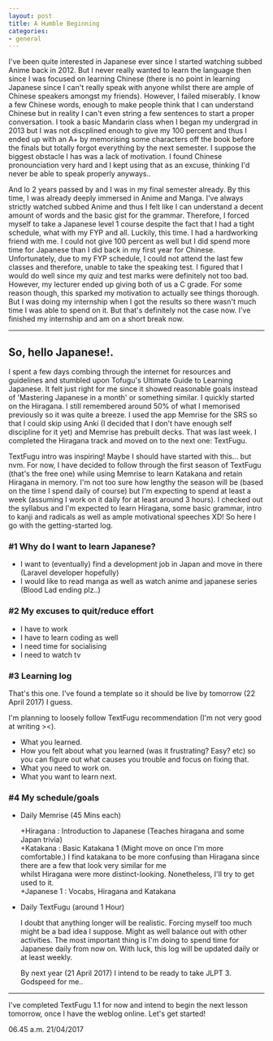 ```yaml
---
layout: post
title: A Humble Beginning
categories:
- general
---
```


I've been quite interested in Japanese ever since I started watching subbed Anime back in 2012.
But I never really wanted to learn the language then since I was focused on learning Chinese (there is no point in learning Japanese
since I can't really speak with anyone whilst there are ample of Chinese speakers amongst my friends). However, I failed miserably.
I know a few Chinese words, enough to make people think that I can understand Chinese but in reality I can't even string a few
sentences to start a proper conversation. I took a basic Mandarin class when I began my undergrad in 2013 but I was not discplined
enough to give my 100 percent and thus I ended up with an A+ by memorising some characters off the book before the finals but totally
forgot everything by the next semester. I suppose the biggest obstacle I has was a lack of motivation. I found Chinese pronounciation
very hard and I kept using that as an excuse, thinking I'd never be able to speak properly anyways..

And lo 2 years passed by and I was in my final semester already. By this time, I was already deeply immersed in Anime and Manga. 
I've always strictly watched subbed Anime and thus I felt like I can understand a decent amount of words and the basic gist 
for the grammar. Therefore, I forced myself to take a Japanese level 1 course despite the fact that I had a tight schedule,
what with my FYP and all. Luckily, this time. I had a hardworking friend with me. I could not give 100 percent as well but
I did spend more time for Japanese than I did back in my first year for Chinese. Unfortunately, due to my FYP schedule, I could not
attend the last few classes and therefore, unable to take the speaking test. I figured that I would do well since my quiz and test 
marks were definitely not too bad. However, my lecturer ended up giving both of us a C grade. For some reason though, 
this sparked my motivation to actually see things thorough. But I was doing my internship when I got the results so there wasn't much
time I was able to spend on it. But that's definitely not the case now. I've finished my internship and am on a short break now.

---

## So, hello Japanese!.

I spent a few days combing through the internet for resources and guidelines and stumbled upon Tofugu's Ultimate
Guide to Learning Japanese. It felt just right for me since it showed reasonable goals instead of 'Mastering Japanese in a month' or
something similar. I quickly started on the Hiragana. I still remembered around 50% of what I memorised previously so it was quite a
breeze. I used the app Memrise for the SRS so that I could skip using Anki (I decided that I don't have enough self discipline for it
yet) and Memrise has prebuilt decks. That was last week. I completed the Hiragana track and moved on to the next one: TextFugu.

TextFugu intro was inspiring! Maybe I should have started with this... but nvm. For now, I have decided to follow through the first
season of TextFugu (that's the free one) while using Memrise to learn Katakana and retain Hiragana in memory. I'm not too sure how 
lengthy the season will be (based on the time I spend daily of course) but I'm expecting to spend at least a week (assuming I work
on it daily for at least around 3 hours). I checked out the syllabus and I'm expected to learn Hiragana, some basic grammar, intro 
to kanji and radicals as well as ample motivational speeches XD! So here I go with the getting-started log.

### &#35;1 Why do I want to learn Japanese?

- I want to (eventually) find a development job in Japan and move in there (Laravel developer hopefully)
- I would like to read manga as well as watch anime and japanese series (Blood Lad ending plz..)

### &#35;2 My excuses to quit/reduce effort

- I have to work
- I have to learn coding as well
- I need time for socialising
- I need to watch tv

### &#35;3 Learning log

That's this one. I've found a template so it should be live by tomorrow (22 April 2017) I guess.

I'm planning to loosely follow TextFugu recommendation (I'm not very good at writing ><).

+ What you learned.
+ How you felt about what you learned (was it frustrating? Easy? etc) so you can figure out what causes you trouble and focus on fixing that.
+ What you need to work on.
+ What you want to learn next.

### &#35;4 My schedule/goals

- Daily Memrise (45 Mins each)

   +Hiragana : Introduction to Japanese (Teaches hiragana and some Japan trivia)  
   +Katakana : Basic Katakana 1 (Might move on once I'm more comfortable.)
       I find katakana to be more confusing than Hiragana since there are a few that look very similar for me  
	   whilst Hiragana were more distinct-looking. Nonetheless, I'll try to get used to it.  
   +Japanese 1 : Vocabs, Hiragana and Katakana

- Daily TextFugu (around 1 Hour)

   I doubt that anything longer will be realistic. Forcing myself too much might be a bad idea I suppose. Might as well balance out with
   other activities. The most important thing is I'm doing to spend time for Japanese daily from now on. With luck, this log will be 
   updated daily or at least weekly.
   
   By next year (21 April 2017) I intend to be ready to take JLPT 3. Godspeed for me..

---

I've completed TextFugu 1.1 for now and intend to begin the next lesson tomorrow, once I have the weblog online. Let's get started!

06.45 a.m. 21/04/2017
